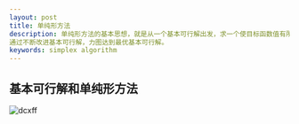 ```yaml
---
layout: post
title: 单纯形方法
description: 单纯形方法的基本思想，就是从一个基本可行解出发，求一个使目标函数值有所改善的基本可行解。
通过不断改进基本可行解，力图达到最优基本可行解。
keywords: simplex algorithm
---
```


基本可行解和单纯形方法
---------------


![dcxff](../../../static/images/dcxff.png)

